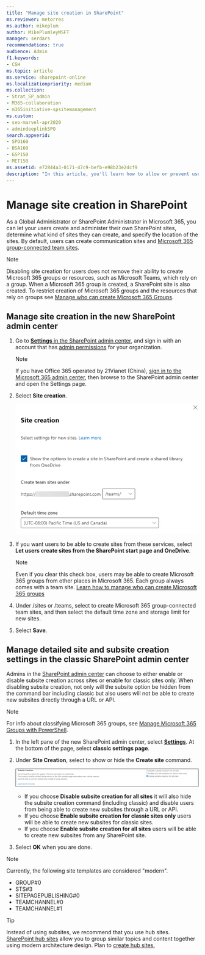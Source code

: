```yaml
---
title: "Manage site creation in SharePoint"
ms.reviewer: metorres
ms.author: mikeplum
author: MikePlumleyMSFT
manager: serdars
recommendations: true
audience: Admin
f1.keywords:
- CSH
ms.topic: article
ms.service: sharepoint-online
ms.localizationpriority: medium
ms.collection:  
- Strat_SP_admin
- M365-collaboration
- m365initiative-spsitemanagement
ms.custom:
- seo-marvel-apr2020
- admindeeplinkSPO
search.appverid:
- SPO160
- BSA160
- GSP150
- MET150
ms.assetid: e72844a3-0171-47c9-befb-e98b23e2dcf9
description: "In this article, you'll learn how to allow or prevent users from creating their own sites in SharePoint."
---
```


# Manage site creation in SharePoint

As a Global Administrator or SharePoint Administrator in Microsoft 365, you can let your users create and administer their own SharePoint sites, determine what kind of sites they can create, and specify the location of the sites. By default, users can create communication sites and [Microsoft 365 group-connected team sites](https://support.office.com/article/b565caa1-5c40-40ef-9915-60fdb2d97fa2).
  
> [!NOTE]
> Disabling site creation for users does not remove their ability to create Microsoft 365 groups or resources, such as Microsoft Teams, which rely on a group. When a Microsoft 365 group is created, a SharePoint site is also created. To restrict creation of Microsoft 365 groups and the resources that rely on groups see [Manage who can create Microsoft 365 Groups](/office365/admin/create-groups/manage-creation-of-groups). 
  
## Manage site creation in the new SharePoint admin center

1. Go to <a href="https://go.microsoft.com/fwlink/?linkid=2185072" target="_blank">**Settings** in the SharePoint admin center</a>, and sign in with an account that has [admin permissions](./sharepoint-admin-role.md) for your organization.

   > [!NOTE]
   > If you have Office 365 operated by 21Vianet (China), [sign in to the Microsoft 365 admin center](https://go.microsoft.com/fwlink/p/?linkid=850627), then browse to the SharePoint admin center and open the Settings page.
    
2. Select **Site creation**.

    ![Site creation settings in the new SharePoint admin center](media/site-creation.png)

3. If you want users to be able to create sites from these services, select **Let users create sites from the SharePoint start page and OneDrive**.

    > [!NOTE]
    > Even if you clear this check box, users may be able to create Microsoft 365 groups from other places in Microsoft 365. Each group always comes with a team site. [Learn how to manage who can create Microsoft 365 groups](/office365/admin/create-groups/manage-creation-of-groups)

4. Under /sites or /teams, select to create Microsoft 365 group-connected team sites, and then select the default time zone and storage limit for new sites.

5. Select **Save**.

## Manage detailed site and subsite creation settings in the classic SharePoint admin center

Admins in the <a href="https://go.microsoft.com/fwlink/?linkid=2185219" target="_blank">SharePoint admin center</a> can choose to either enable or disable subsite creation across sites or enable for classic sites only. When disabling subsite creation, not only will the subsite option be hidden from the command bar including classic but also users will not be able to create new subsites directly through a URL or API.  

> [!NOTE]
> For info about classifying Microsoft 365 groups, see [Manage Microsoft 365 Groups with PowerShell](/office365/enterprise/manage-office-365-groups-with-powershell).

1.  In the left pane of the new SharePoint admin center, select <a href="https://go.microsoft.com/fwlink/?linkid=2185072" target="_blank">**Settings**</a>. At the bottom of the page, select **classic settings page**. 
    
2. Under **Site Creation**, select to show or hide the **Create site** command.

    ![Site creation settings in the classic SharePoint admin center](media/admin-site-creation.png)

   - If you choose **Disable subsite creation for all sites** it will also hide the subsite creation command (including classic) and disable users from being able to create new subsites through a URL or API. 
   - If you choose **Enable subsite creation for classic sites only** users will be able to create new subsites for classic sites. 
   - If you choose **Enable subsite creation for all sites** users will be able to create new subsites from any SharePoint site. 

3. Select **OK** when you are done.

> [!NOTE]
> Currently, the following site templates are considered "modern".
> 
> - GROUP#0
> - STS#3
> - SITEPAGEPUBLISHING#0
> - TEAMCHANNEL#0
> - TEAMCHANNEL#1


> [!TIP]
> Instead of using subsites, we recommend that you use hub sites. [SharePoint hub sites](https://support.microsoft.com/office/what-is-a-sharepoint-hub-site-fe26ae84-14b7-45b6-a6d1-948b3966427f) allow you to group similar topics and content together using modern architecture design. Plan to [create hub sites.](create-hub-site.md) 
